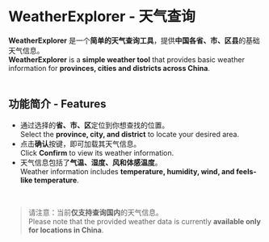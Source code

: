 # WeatherExplorer - 天气查询
**WeatherExplorer** 是一个**简单的天气查询工具**，提供**中国各省、市、区县**的基础天气信息。  
**WeatherExplorer** is a **simple weather tool** that provides basic weather information for **provinces, cities and districts across China**.  
<br>

## 功能简介 - Features
- 通过选择的**省、市、区**定位到你想查找的位置。  
  Select the **province, city, and district** to locate your desired area.
- 点击**确认**按键，即可加载其天气信息。  
  Click **Confirm** to view its weather information.
- 天气信息包括了**气温、湿度、风和体感温度**。  
  Weather information includes **temperature, humidity, wind, and feels-like temperature**.
<br>

> 请注意：当前**仅支持查询国内**的天气信息。  
> Please note that the provided weather data is currently **available only for locations in China**.
